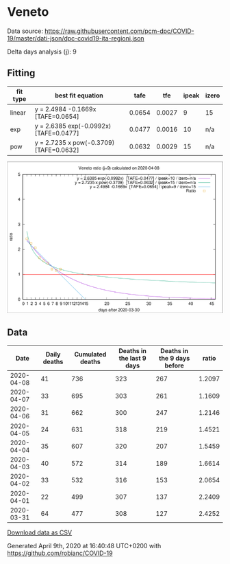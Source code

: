 # Veneto

Data source: https://raw.githubusercontent.com/pcm-dpc/COVID-19/master/dati-json/dpc-covid19-ita-regioni.json

Delta days analysis (j): 9

## Fitting 
|fit type|best fit equation|tafe|tfe|ipeak|izero|
|-------|-----|--------|------|---|---|
|linear|y = 2.4984 -0.1669x  [TAFE=0.0654]|0.0654|0.0027|9|15|
|exp|y = 2.6385 exp(-0.0992x)  [TAFE=0.0477]|0.0477|0.0016|10|n/a|
|pow|y = 2.7235 x pow(-0.3709)  [TAFE=0.0632]|0.0632|0.0029|15|n/a|

![Plot](COVID-19_veneto_j9_2020-04-08.png)

## Data
|Date|Daily deaths|Cumulated deaths|Deaths in the last 9 days|Deaths in the 9 days before|ratio|
|----|----------|-----------|-------|--------------------|-----|
|2020-04-08|41|736|323|267|1.2097|
|2020-04-07|33|695|303|261|1.1609|
|2020-04-06|31|662|300|247|1.2146|
|2020-04-05|24|631|318|219|1.4521|
|2020-04-04|35|607|320|207|1.5459|
|2020-04-03|40|572|314|189|1.6614|
|2020-04-02|33|532|316|153|2.0654|
|2020-04-01|22|499|307|137|2.2409|
|2020-03-31|64|477|308|127|2.4252|

[Download data as CSV](COVID-19_veneto_j9_2020-04-08.csv)

Generated April 9th, 2020 at 16:40:48 UTC+0200 with https://github.com/robianc/COVID-19
